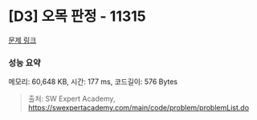 # [D3] 오목 판정 - 11315 

[문제 링크](https://swexpertacademy.com/main/code/problem/problemDetail.do?contestProbId=AXaSUPYqPYMDFASQ) 

### 성능 요약

메모리: 60,648 KB, 시간: 177 ms, 코드길이: 576 Bytes



> 출처: SW Expert Academy, https://swexpertacademy.com/main/code/problem/problemList.do
